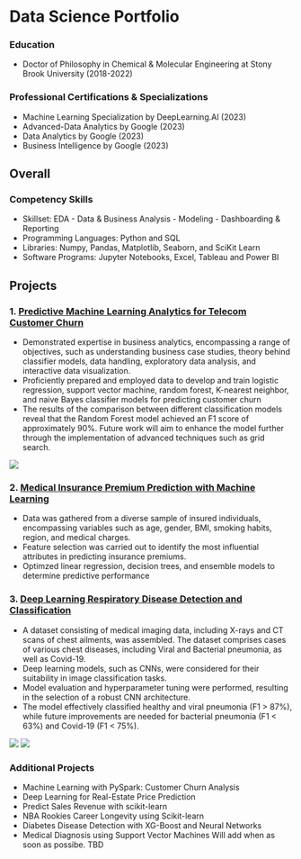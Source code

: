 # Data Science Portfolio

### Education
 - Doctor of Philosophy in Chemical & Molecular Engineering at Stony Brook University (2018-2022)

### Professional Certifications & Specializations
 - Machine Learning Specialization by DeepLearning.AI 	(2023)
 - Advanced-Data Analytics by Google 	(2023)
 - Data Analytics by Google 	(2023)
 - Business Intelligence by Google 	(2023)


## Overall 
### Competency Skills
 - Skillset: EDA - Data & Business Analysis - Modeling - Dashboarding & Reporting 
 - Programming Languages: Python and SQL
 - Libraries: Numpy, Pandas, Matplotlib, Seaborn, and SciKit Learn
 - Software Programs: Jupyter Notebooks, Excel, Tableau and Power BI


## Projects 
### 1. [Predictive Machine Learning Analytics for Telecom Customer Churn](https://github.com/dsala24/Telecom-Customer-Churn/tree/main) 
 - Demonstrated expertise in business analytics, encompassing a range of objectives, such as understanding business case studies, theory behind classifier models, data handling, exploratory data analysis, and interactive data visualization.
 - Proficiently prepared and employed data to develop and train logistic regression, support vector machine, random forest, K-nearest neighbor, and naive Bayes classifier models for predicting customer churn
 - The results of the comparison between different classification models reveal that the Random Forest model achieved an F1 score of approximately 90%. Future work will aim to enhance the model further through the implementation of advanced techniques such as grid search. 
   
![](/images/Telecom%20Customers%20Churn%20ROC.png)

### 2. [Medical Insurance Premium Prediction with Machine Learning](https://github.com/dsala24/Medical-Insurance-ML/tree/main)
 -  Data was gathered from a diverse sample of insured individuals, encompassing variables such as age, gender, BMI, smoking habits, region, and medical charges. 
 -  Feature selection was carried out to identify the most influential attributes in predicting insurance premiums.
 -  Optimzed linear regression, decision trees, and ensemble models to determine predictive performance

### 3. [Deep Learning Respiratory Disease Detection and Classification](https://github.com/dsala24/Respiratory-Disease-DL/tree/main)
 -  A dataset consisting of medical imaging data, including X-rays and CT scans of chest ailments, was assembled. The dataset comprises cases of various chest diseases, including Viral and Bacterial pneumonia, as well as Covid-19.
 -  Deep learning models, such as CNNs, were considered for their suitability in image classification tasks. 
 -  Model evaluation and hyperparameter tuning were performed, resulting in the selection of a robust CNN architecture.
 -  The model effectively classified healthy and viral pneumonia (F1 > 87%), while future improvements are needed for bacterial pneumonia (F1 < 63%) and Covid-19 (F1 < 75%).

![](/images/Chest-X-Ray-Classification-Images-2.png)
![](/images/Chest-X-Ray-Classification-CM-2.png)


### Additional Projects
 - Machine Learning with PySpark: Customer Churn Analysis
 - Deep Learning for Real-Estate Price Prediction
 - Predict Sales Revenue with scikit-learn
 - NBA Rookies Career Longevity using Scikit-learn
 - Diabetes Disease Detection with XG-Boost and Neural Networks
 - Medical Diagnosis using Support Vector Machines
Will add when as soon as possibe. TBD 
